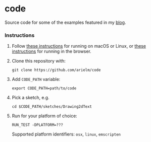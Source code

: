 # code

Source code for some of the examples featured in my [blog](https://arielm.github.io/cross-blog).

### Instructions

1. Follow [these instructions](https://arielm.github.io/cross-blog/2022/10/06/hello-world.html) for running on macOS or Linux, or [these instructions](https://arielm.github.io/cross-blog/2022/10/06/running-in-the-browser.html) for running in the browser.

2. Clone this repository with:
   ```
   git clone https://github.com/arielm/code
   ```

3. Add `CODE_PATH` variable:
   ```
   export CODE_PATH=path/to/code
   ```

4. Pick a sketch, e.g.
   ```
   cd $CODE_PATH/sketches/Drawing2dText
   ```

5. Run for your platform of choice:
   ```
   RUN_TEST -DPLATFORM=???
   ```
   Supported platform identifiers: `osx`, `linux`, `emscripten`
